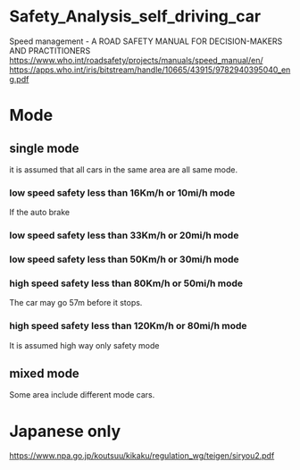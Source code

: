 # Safety_Analysis_self_driving_car

Speed management - A ROAD SAFETY MANUAL FOR DECISION-MAKERS AND PRACTITIONERS
https://www.who.int/roadsafety/projects/manuals/speed_manual/en/
https://apps.who.int/iris/bitstream/handle/10665/43915/9782940395040_eng.pdf

# Mode

## single mode
it is assumed that all cars in the same area are all same mode.

### low speed safety less than 16Km/h or 10mi/h mode

If the auto brake 

### low speed safety less than 33Km/h or 20mi/h mode

### low speed safety less than 50Km/h or 30mi/h mode

### high speed safety less than 80Km/h or 50mi/h mode

The car may go 57m before it stops.

### high speed safety less than 120Km/h or 80mi/h mode

It is assumed high way only safety mode

## mixed mode
Some area include different mode cars.


# Japanese only

https://www.npa.go.jp/koutsuu/kikaku/regulation_wg/teigen/siryou2.pdf
